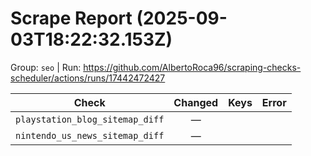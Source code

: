 # Scrape Report (2025-09-03T18:22:32.153Z)

Group: `seo`  |  Run: https://github.com/AlbertoRoca96/scraping-checks-scheduler/actions/runs/17442472427

| Check | Changed | Keys | Error |
|---|:---:|:--|:--|
| `playstation_blog_sitemap_diff` | — |  |  |
| `nintendo_us_news_sitemap_diff` | — |  |  |
